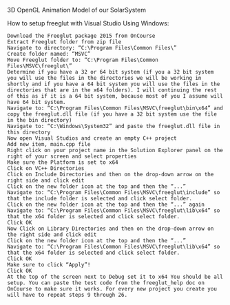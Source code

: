 3D OpenGL Animation Model of our SolarSystem

How to setup freeglut with Visual Studio Using Windows:

    Download the Freeglut package 2015 from OnCourse
    Extract Freeglut folder from zip file
    Navigate to directory: “C:\Program Files\Common Files\”
    Create folder named: “MSVC”
    Move Freeglut folder to: “C:\Program Files\Common Files\MSVC\freeglut\”
    Determine if you have a 32 or 64 bit system (if you a 32 bit system you will use the files in the directories we will be working in shortly and if you have a 64 bit system you will use the files in the directories that are in the x64 folders). I will continuing the rest of this as if it is a 64 bit system, because most of you I assume will have 64 bit system.
    Navigate to: “C:\Program Files\Common Files\MSVC\freeglut\bin\x64” and copy the freeglut.dll file (if you have a 32 bit system use the file in the bin directory)
    Navigate to: “C:\Windows\System32” and paste the freeglut.dll file in this directory
    Now open Visual Studios and create an empty C++ project
    Add new item, main.cpp file
    Right click on your project name in the Solution Explorer panel on the right of your screen and select properties
    Make sure the Platform is set to x64
    Click on VC++ Directories
    Click on Include Directories and then on the drop-down arrow on the right side and click edit
    Click on the new folder icon at the top and then the “...”
    Navigate to: “C:\Program Files\Common Files\MSVC\freeglut\include” so that the include folder is selected and click select folder.
    Click on the new folder icon at the top and then the “...” again
    Navigate to: “C:\Program Files\Common Files\MSVC\freeglut\lib\x64” so that the x64 folder is selected and click select folder.
    Click OK
    Now Click on Library Directories and then on the drop-down arrow on the right side and click edit
    Click on the new folder icon at the top and then the “...”
    Navigate to: “C:\Program Files\Common Files\MSVC\freeglut\lib\x64” so that the x64 folder is selected and click select folder.
    Click OK
    Make sure to click “Apply”!
    Click OK
    At the top of the screen next to Debug set it to x64 You should be all setup. You can paste the test code from the freeglut_help doc on OnCourse to make sure it works. For every new project you create you will have to repeat steps 9 through 26.
